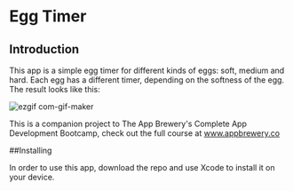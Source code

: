 # Egg Timer

## Introduction

This app is a simple egg timer for different kinds of eggs: soft, medium and hard. Each egg has a different timer, depending on the softness of the egg.  The result looks like this:

![ezgif com-gif-maker](https://user-images.githubusercontent.com/43927902/157882816-8bed8cab-bee3-4a4f-a60d-8299404921b0.gif)



This is a companion project to The App Brewery's Complete App Development Bootcamp, check out the full course at www.appbrewery.co

##Installing

In order to use this app, download the repo and use Xcode to install it on your device. 





